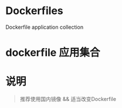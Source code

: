 # Dockerfiles
Dockerfile application collection

# dockerfile 应用集合
# 说明
> 推荐使用国内镜像 && 适当改变Dockerfile
